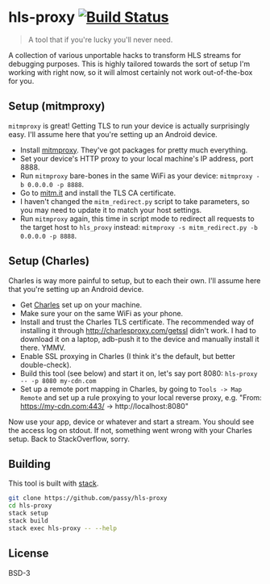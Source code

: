 # hls-proxy [![Build Status](https://travis-ci.org/passy/hls-proxy.svg?branch=master)](https://travis-ci.org/passy/hls-proxy)

> A tool that if you're lucky you'll never need.

A collection of various unportable hacks to transform HLS streams for debugging
purposes. This is highly tailored towards the sort of setup I'm working with right now, so it will almost certainly not work out-of-the-box for you.

## Setup (mitmproxy)

`mitmproxy` is great! Getting TLS to run your device is actually surprisingly
easy. I'll assume here that you're setting up an Android device.

- Install [mitmproxy](https://mitmproxy.org/). They've got packages for pretty
  much everything.
- Set your device's HTTP proxy to your local machine's IP address, port 8888.
- Run `mitmproxy` bare-bones in the same WiFi as your device: `mitmproxy -b 0.0.0.0 -p 8888`.
- Go to [mitm.it](http://mitm.it) and install the TLS CA certificate.
- I haven't changed the `mitm_redirect.py` script to take parameters, so you may
  need to update it to match your host settings.
- Run `mitmproxy` again, this time in script mode to redirect all requests to
  the target host to `hls_proxy` instead: `mitmproxy -s mitm_redirect.py -b 0.0.0.0 -p 8888`.

## Setup (Charles)

Charles is way more painful to setup, but to each their own. I'll assume here that you're setting up an Android device.

- Get [Charles](https://www.charlesproxy.com/) set up on your machine.
- Make sure your on the same WiFi as your phone.
- Install and trust the Charles TLS certificate. The recommended way of installing it through http://charlesproxy.com/getssl didn't work. I had to download it on a laptop, adb-push it to the device and manually install it there. YMMV.
- Enable SSL proxying in Charles (I think it's the default, but better double-check).
- Build this tool (see below) and start it on, let's say port 8080: `hls-proxy -- -p 8080 my-cdn.com`
- Set up a remote port mapping in Charles, by going to `Tools -> Map Remote` and set up a rule proxying to your local reverse proxy, e.g. "From: https://my-cdn.com:443/ -> http://localhost:8080"

Now use your app, device or whatever and start a stream. You should see the access log on stdout. If not, something went wrong with your Charles setup. Back to StackOverflow, sorry.

## Building

This tool is built with [stack](http://haskellstack.org).

```bash
git clone https://github.com/passy/hls-proxy
cd hls-proxy
stack setup
stack build
stack exec hls-proxy -- --help
```

## License

BSD-3
